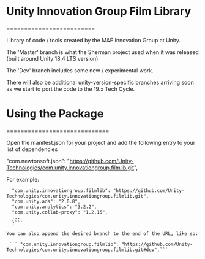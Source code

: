 # Unity Innovation Group Film Library
=========================

Library of code / tools created by the M&E Innovation Group at Unity.

The 'Master' branch is what the Sherman project used when it was released (built around Unity 18.4 LTS version)

The 'Dev' branch includes some new / experimental work.

There will also be additional unity-version-specific branches arriving soon as we start to port the code to the 19.x Tech Cycle.

# Using the Package
=============================

Open the manifest.json for your project and add the following entry to your list of dependencies

"com.newtonsoft.json": "https://github.com/Unity-Technologies/com.unity.innovationgroup.filmlib.git",

For example:

  ```"dependencies": {
    "com.unity.innovationgroup.filmlib": "https://github.com/Unity-Technologies/com.unity.innovationgroup.filmlib.git",
    "com.unity.ads": "2.0.8",
    "com.unity.analytics": "3.2.2",
    "com.unity.collab-proxy": "1.2.15",
    ...
    }```
 
 You can also append the desired branch to the end of the URL, like so:
 
   ``` "com.unity.innovationgroup.filmlib": "https://github.com/Unity-Technologies/com.unity.innovationgroup.filmlib.git#dev",```

